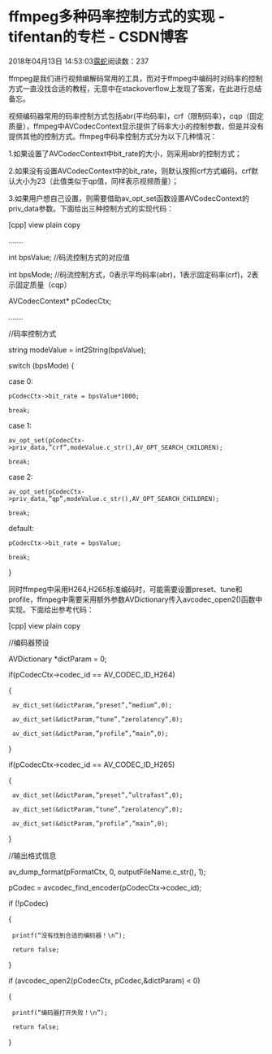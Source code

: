 # ffmpeg多种码率控制方式的实现 - tifentan的专栏 - CSDN博客

2018年04月13日 14:53:03[露蛇](https://me.csdn.net/tifentan)阅读数：237


ffmpeg是我们进行视频编解码常用的工具，而对于ffmpeg中编码时对码率的控制方式一直没找合适的教程，无意中在stackoverflow上发现了答案，在此进行总结备忘。

视频编码器常用的码率控制方式包括abr(平均码率)，crf（限制码率），cqp（固定质量），ffmpeg中AVCodecContext显示提供了码率大小的控制参数，但是并没有提供其他的控制方式。ffmpeg中码率控制方式分为以下几种情况：

1.如果设置了AVCodecContext中bit_rate的大小，则采用abr的控制方式；

2.如果没有设置AVCodecContext中的bit_rate，则默认按照crf方式编码，crf默认大小为23（此值类似于qp值，同样表示视频质量）；

3.如果用户想自己设置，则需要借助av_opt_set函数设置AVCodecContext的priv_data参数。下面给出三种控制方式的实现代码：

[cpp] view plain copy 

……. 

int bpsValue;                       //码流控制方式的对应值 

int bpsMode;                        //码流控制方式，0表示平均码率(abr)，1表示固定码率(crf)，2表示固定质量（cqp） 

AVCodecContext* pCodecCtx; 

…….  

//码率控制方式 

string modeValue = int2String(bpsValue); 

switch (bpsMode) { 

case 0: 

    pCodecCtx->bit_rate = bpsValue*1000; 

    break; 

case 1: 

    av_opt_set(pCodecCtx->priv_data,”crf”,modeValue.c_str(),AV_OPT_SEARCH_CHILDREN); 

    break; 

case 2: 

    av_opt_set(pCodecCtx->priv_data,”qp”,modeValue.c_str(),AV_OPT_SEARCH_CHILDREN); 

    break; 

default: 

    pCodecCtx->bit_rate = bpsValue; 

    break; 

}  

同时ffmpeg中采用H264,H265标准编码时，可能需要设置preset、tune和profile，ffmpeg中需要采用额外参数AVDictionary传入avcodec_open2()函数中实现。下面给出参考代码：

[cpp] view plain copy 

//编码器预设 

 AVDictionary *dictParam = 0; 

 if(pCodecCtx->codec_id == AV_CODEC_ID_H264) 

 { 

     av_dict_set(&dictParam,”preset”,”medium”,0); 

     av_dict_set(&dictParam,”tune”,”zerolatency”,0); 

     av_dict_set(&dictParam,”profile”,”main”,0); 

 }  

if(pCodecCtx->codec_id == AV_CODEC_ID_H265) 

 { 

     av_dict_set(&dictParam,”preset”,”ultrafast”,0); 

     av_dict_set(&dictParam,”tune”,”zerolatency”,0); 

     av_dict_set(&dictParam,”profile”,”main”,0); 

 }  

//输出格式信息 

 av_dump_format(pFormatCtx, 0, outputFileName.c_str(), 1);  

pCodec = avcodec_find_encoder(pCodecCtx->codec_id); 

 if (!pCodec) 

 { 

     printf(“没有找到合适的编码器！\n”); 

     return false; 

 } 

 if (avcodec_open2(pCodecCtx, pCodec,&dictParam) < 0) 

 { 

     printf(“编码器打开失败！\n”); 

     return false; 

 }  

